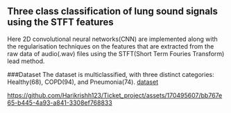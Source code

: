## Three class classification of lung sound signals using the STFT features
Here 2D convolutional neural networks(CNN) are implemented along with the regularisation techniques on the features that are extracted from the raw data of audio(.wav) files using the STFT(Short Term Fouries Transform) lead method.

###Dataset
The dataset is multiclassified, with three distinct categories: Healthy(68), COPD(94), and Pneumonia(74). [dataset](https://drive.google.com/drive/folders/16ocAnflkx6kCnMr7RdpKslfWfOEHP3vD)


https://github.com/Harikrishh123/Ticket_project/assets/170495607/bb767e65-b445-4a93-a841-3308ef768833


